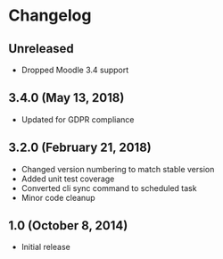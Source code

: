# Changelog

## Unreleased

- Dropped Moodle 3.4 support

## 3.4.0 (May 13, 2018)

- Updated for GDPR compliance

## 3.2.0 (February 21, 2018)

- Changed version numbering to match stable version
- Added unit test coverage
- Converted cli sync command to scheduled task
- Minor code cleanup

## 1.0 (October 8, 2014)

- Initial release
